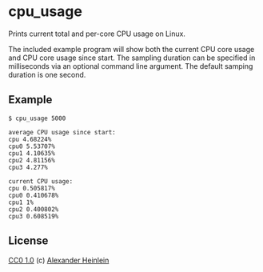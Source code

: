 # cpu_usage

Prints current total and per-core CPU usage on Linux.

The included example program will show both the current CPU core usage and CPU core usage since start.
The sampling duration can be specified in milliseconds via an optional command line argument.
The default samping duration is one second.

## Example
```
$ cpu_usage 5000

average CPU usage since start:
cpu 4.68224%
cpu0 5.53707%
cpu1 4.10635%
cpu2 4.81156%
cpu3 4.277%

current CPU usage:
cpu 0.505817%
cpu0 0.410678%
cpu1 1%
cpu2 0.400802%
cpu3 0.608519%
```

## License
[CC0 1.0](https://creativecommons.org/publicdomain/zero/1.0/legalcode)
(c) [Alexander Heinlein](http://choerbaert.org)
